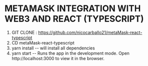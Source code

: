 # METAMASK INTEGRATION WITH WEB3 AND REACT (TYPESCRIPT)

1) GIT CLONE : https://github.com/nicocarballo21/metaMask-react-typescript
2) CD metaMask-react-typescript 
3) yarn install -- will install all dependencies
4) yarn start -- Runs the app in the development mode. Open http://localhost:3000 to view it in the browser.
